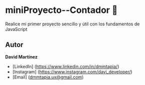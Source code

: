 # miniProyecto--Contador 🙂
Realice mi primer proyecto sencillo y útil con los fundamentos de JavaScript
## Autor
**David Martínez**
* [LinkedIn] (https://www.linkedin.com/in/dmmtapia/)
* [Instagram] (https://www.instagram.com/davi_developer/)
* [Email] (dmmtapia.ux@gmail.com)
  
